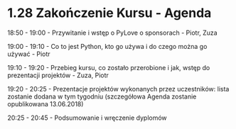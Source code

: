 1.28 Zakończenie Kursu - Agenda
===============================

18:50 - 19:00 - Przywitanie i wstęp o PyLove o sponsorach - Piotr, Zuza

19:00 - 19:10 - Co to jest Python, kto go używa i do czego można go używać - Piotr

19:10 - 19:20 - Przebieg kursu, co zostało przerobione i jak, wstęp do prezentacji projektów - Zuza, Piotr

19:20 - 20:25 - Prezentacje projektów wykonanych przez uczestników:
	lista zostanie dodana w tym tygodniu (szczegółowa Agenda zostanie opublikowana 13.06.2018)

20:25 - 20:45 - Podsumowanie i wręczenie dyplomów
